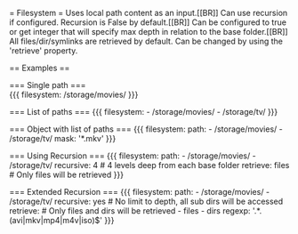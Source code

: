 = Filesystem =
Uses local path content as an input.[[BR]]
Can use recursion if configured. Recursion is False by default.[[BR]]
Can be configured to true or get integer that will specify max depth in relation to the base folder.[[BR]]
All files/dir/symlinks are retrieved by default. Can be changed by using the 'retrieve' property.

    
== Examples ==

=== Single path ===      
{{{
      filesystem: /storage/movies/
}}}


    
=== List of paths ===
{{{
      filesystem:
         - /storage/movies/
         - /storage/tv/
}}}

=== Object with list of paths ===
{{{
      filesystem:
        path:
          - /storage/movies/
          - /storage/tv/
        mask: '*.mkv'
}}}

=== Using Recursion ===
{{{
      filesystem:
        path:
          - /storage/movies/
          - /storage/tv/
        recursive: 4  # 4 levels deep from each base folder
        retrieve: files  # Only files will be retrieved
}}}

=== Extended Recursion ===
{{{
      filesystem:
        path:
          - /storage/movies/
          - /storage/tv/
        recursive: yes  # No limit to depth, all sub dirs will be accessed
        retrieve:  # Only files and dirs will be retrieved
          - files
          - dirs
        regexp: '.*\.(avi|mkv|mp4|m4v|iso)$'
}}}